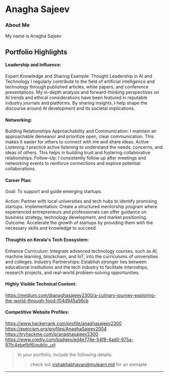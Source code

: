# Anagha Sajeev

### About Me

My name is Anagha Sajeev

## Portfolio Highlights


#### Leadership and Influence:

Expert Knowledge and Sharing Example: Thought Leadership in AI and Technology I regularly contribute to the field of artificial intelligence and technology through published articles, white papers, and conference presentations. My in-depth analysis and forward-thinking perspectives on AI trends and ethical considerations have been featured in reputable industry journals and platforms. By sharing insights, I help shape the discourse around AI development and its societal implications.

#### Networking:

Building Relationships Approachability and Communication: I maintain an approachable demeanor and prioritize open, clear communication. This makes it easier for others to connect with me and share ideas. Active Listening: I practice active listening to understand the needs, concerns, and ideas of others. This helps in building trust and fostering collaborative relationships. Follow-Up: I consistently follow up after meetings and networking events to reinforce connections and explore potential collaborations.

#### Career Plan:

Goal: To support and guide emerging startups.

Action: Partner with local universities and tech hubs to identify promising startups. Implementation: Create a structured mentorship program where experienced entrepreneurs and professionals can offer guidance on business strategy, technology development, and market positioning. Outcome: Accelerate the growth of startups by providing them with the necessary skills and knowledge to succeed.


#### Thoughts on Kerala's Tech Ecosystem:

Enhance Curriculum: Integrate advanced technology courses, such as AI, machine learning, blockchain, and IoT, into the curriculums of universities and colleges. Industry Partnerships: Establish stronger ties between educational institutions and the tech industry to facilitate internships, research projects, and real-world problem-solving opportunities.




#### Highly Visible Technical Content:
https://medium.com/@anaghasajeev2300/a-culinary-journey-exploring-the-world-through-food-f04d945a56cb



#### Competitive Website Profiles:

https://www.hackerrank.com/profile/anaghasajeev2300 https://exercism.org/profiles/AnaghaSajeev2004 https://tryhackme.com/p/anaghasajeev2300 https://www.credly.com/badges/ed4e774e-54f8-4ad0-975a-97fc4ebefbf6/public_url



> In your portfolio, include the following details:
>> check out [vishakhabhayan@mulearn.md](./profiles/vishakhabhayan@mulearn.md) for an exmaple

---
